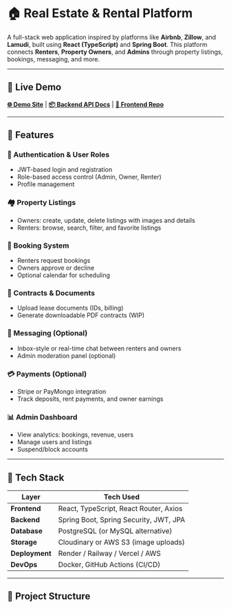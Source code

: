 # 🏠 Real Estate & Rental Platform

A full-stack web application inspired by platforms like **Airbnb**, **Zillow**, and **Lamudi**, built using **React (TypeScript)** and **Spring Boot**. This platform connects **Renters**, **Property Owners**, and **Admins** through property listings, bookings, messaging, and more.

---

## 🔗 Live Demo

**[🌐 Demo Site](#)** | **[📦 Backend API Docs](#)** | **[📁 Frontend Repo](#)**

---

## 📌 Features

### 👤 Authentication & User Roles
- JWT-based login and registration
- Role-based access control (Admin, Owner, Renter)
- Profile management

### 🏘️ Property Listings
- Owners: create, update, delete listings with images and details
- Renters: browse, search, filter, and favorite listings

### 📅 Booking System
- Renters request bookings
- Owners approve or decline
- Optional calendar for scheduling

### 📜 Contracts & Documents
- Upload lease documents (IDs, billing)
- Generate downloadable PDF contracts (WIP)

### 💬 Messaging (Optional)
- Inbox-style or real-time chat between renters and owners
- Admin moderation panel (optional)

### 💳 Payments (Optional)
- Stripe or PayMongo integration
- Track deposits, rent payments, and owner earnings

### 📊 Admin Dashboard
- View analytics: bookings, revenue, users
- Manage users and listings
- Suspend/block accounts

---

## 🧱 Tech Stack

| Layer      | Tech Used                           |
|------------|--------------------------------------|
| **Frontend** | React, TypeScript, React Router, Axios |
| **Backend**  | Spring Boot, Spring Security, JWT, JPA |
| **Database** | PostgreSQL (or MySQL alternative)       |
| **Storage**  | Cloudinary or AWS S3 (image uploads)    |
| **Deployment** | Render / Railway / Vercel / AWS       |
| **DevOps**  | Docker, GitHub Actions (CI/CD)         |

---

## 📁 Project Structure

